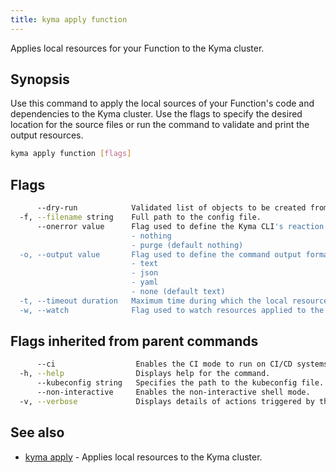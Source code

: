 ```yaml
---
title: kyma apply function
---
```


Applies local resources for your Function to the Kyma cluster.

## Synopsis

Use this command to apply the local sources of your Function's code and dependencies to the Kyma cluster. 
Use the flags to specify the desired location for the source files or run the command to validate and print the output resources.

```bash
kyma apply function [flags]
```

## Flags

```bash
      --dry-run            Validated list of objects to be created from sources.
  -f, --filename string    Full path to the config file.
      --onerror value      Flag used to define the Kyma CLI's reaction to an error when applying resources to the cluster. Use one of these options: 
                           - nothing
                           - purge (default nothing)
  -o, --output value       Flag used to define the command output format. Use one of these options:
                           - text
                           - json
                           - yaml
                           - none (default text)
  -t, --timeout duration   Maximum time during which the local resources are being applied, where "0" means "infinite". Valid time units are "ns", "us" (or "µs"), "ms", "s", "m", "h".
  -w, --watch              Flag used to watch resources applied to the cluster to make sure that everything is applied in the correct order.
```

## Flags inherited from parent commands

```bash
      --ci                  Enables the CI mode to run on CI/CD systems. It avoids any user interaction (such as no dialog prompts) and ensures that logs are formatted properly in log files (such as no spinners for CLI steps).
  -h, --help                Displays help for the command.
      --kubeconfig string   Specifies the path to the kubeconfig file. By default, Kyma CLI uses the KUBECONFIG environment variable or "/$HOME/.kube/config" if the variable is not set.
      --non-interactive     Enables the non-interactive shell mode.
  -v, --verbose             Displays details of actions triggered by the command.
```

## See also

* [kyma apply](#kyma-apply-kyma-apply)	 - Applies local resources to the Kyma cluster.

